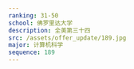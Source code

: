 ```yaml
---
ranking: 31-50
school: 佛罗里达大学
description: 全美第三十四
src: /assets/offer_update/189.jpg
major: 计算机科学
sequence: 189
---
```


